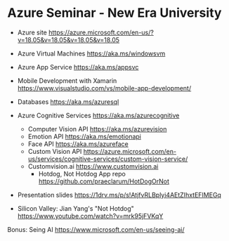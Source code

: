 # Azure Seminar - New Era University #

* Azure site https://azure.microsoft.com/en-us/?v=18.05&v=18.05&v=18.05&v=18.05
* Azure Virtual Machines https://aka.ms/windowsvm
* Azure App Service https://aka.ms/appsvc
* Mobile Development with Xamarin https://www.visualstudio.com/vs/mobile-app-development/
* Databases https://aka.ms/azuresql 
* Azure Cognitive Services https://aka.ms/azurecognitive
    * Computer Vision API https://aka.ms/azurevision
    * Emotion API https://aka.ms/emotionapi
    * Face API https://aka.ms/azureface
    * Custom Vision API https://azure.microsoft.com/en-us/services/cognitive-services/custom-vision-service/
    * Customvision.ai https://www.customvision.ai
      * Hotdog, Not Hotdog App repo https://github.com/praeclarum/HotDogOrNot
    
* Presentation slides https://1drv.ms/p/s!AtjfvRLBplyi4AEtZIhxtEFIMEGq

* Silicon Valley: Jian Yang's "Not Hotdog" https://www.youtube.com/watch?v=mrk95jFVKqY

Bonus: Seing AI https://www.microsoft.com/en-us/seeing-ai/
